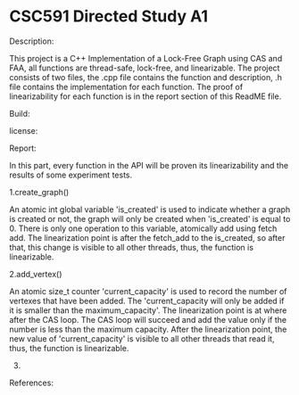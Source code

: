 # CSC591 Directed Study A1

Description:

This project is a C++ Implementation of a Lock-Free Graph using CAS and FAA, all functions are thread-safe, lock-free, and linearizable. The project consists of two files, the .cpp file contains the function and description, .h file contains the implementation for each function. The proof of linearizability for each function is in the report section of this ReadME file.


Build:


license:


Report:

In this part, every function in the API will be proven its linearizability and the results of some experiment tests.

1.create_graph()

An atomic int global variable 'is_created' is used to indicate whether a graph is created or not, the graph will only be created when 'is_created' is equal to 0. There is only one operation to this variable, atomically add using fetch add. The linearization point is after the fetch_add to the is_created, so after that, this change is visible to all other threads, thus, the function is linearizable. 

2.add_vertex()

An atomic size_t counter 'current_capacity' is used to record the number of vertexes that have been added. The 'current_capacity will only be added if it is smaller than the maximum_capacity'. The linearization point is at where after the CAS loop. The CAS loop will succeed and add the value only if the number is less than the maximum capacity. After the linearization point, the new value of 'current_capacity' is visible to all other threads that read it, thus, the function is linearizable.

3.

References:
